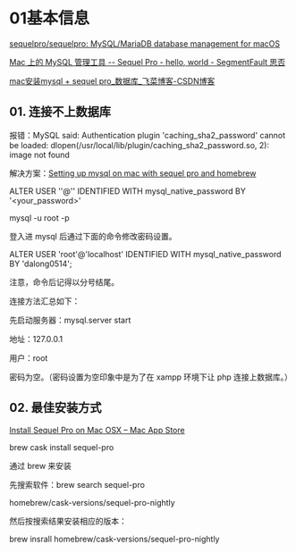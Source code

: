 # 01基本信息

[sequelpro/sequelpro: MySQL/MariaDB database management for macOS](https://github.com/sequelpro/sequelpro)

[Mac 上的 MySQL 管理工具 -- Sequel Pro - hello, world - SegmentFault 思否](https://segmentfault.com/a/1190000006255923)

[mac安装mysql + sequel pro_数据库_飞菜博客-CSDN博客](https://blog.csdn.net/EASYgoing00/article/details/70233190)

## 01. 连接不上数据库

报错：MySQL said: Authentication plugin 'caching_sha2_password' cannot be loaded: dlopen(/usr/local/lib/plugin/caching_sha2_password.so, 2): image not found

解决方案：[Setting up mysql on mac with sequel pro and homebrew](https://gist.github.com/joeyklee/5ada6a254804c33dbebbca4161277836)

ALTER USER '<username>'@'<localhost>' IDENTIFIED WITH mysql_native_password BY '<your_password>'

mysql -u root -p

登入进 mysql 后通过下面的命令修改密码设置。

ALTER USER 'root'@'localhost' IDENTIFIED WITH mysql_native_password BY 'dalong0514';

注意，命令后记得以分号结尾。

连接方法汇总如下：

先启动服务器：mysql.server start

地址：127.0.0.1

用户：root

密码为空。（密码设置为空印象中是为了在 xampp 环境下让 php 连接上数据库。）

## 02. 最佳安装方式

[Install Sequel Pro on Mac OSX – Mac App Store](http://macappstore.org/sequel-pro/)

brew cask install sequel-pro

通过 brew 来安装

先搜索软件：brew search sequel-pro

homebrew/cask-versions/sequel-pro-nightly

然后按搜索结果安装相应的版本：

brew insrall homebrew/cask-versions/sequel-pro-nightly